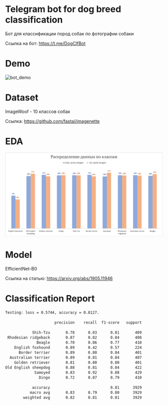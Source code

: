# Telegram bot for dog breed classification
Бот для классификации пород собак по фотографии собаки

Ссылка на бот: https://t.me/DogClfBot

# Demo
![bot_demo](images/demo.gif)

# Dataset

ImageWoof - 10 классов собак

Ссылка: https://github.com/fastai/imagenette

# EDA
![EDA](./images/breed.png)

# Model

EfficientNet-B0

Ссылка на статью: https://arxiv.org/abs/1905.11946

# Classification Report

```text
Testing: loss = 0.5744, accuracy = 0.8127.

                      precision    recall  f1-score   support

            Shih-Tzu       0.78      0.83      0.81       409
 Rhodesian ridgeback       0.87      0.82      0.84       408
              Beagle       0.70      0.86      0.77       418
    English foxhound       0.89      0.42      0.57       224
      Border terrier       0.89      0.80      0.84       401
  Australian terrier       0.89      0.81      0.84       407
    Golden retriever       0.81      0.80      0.80       401
Old English sheepdog       0.88      0.81      0.84       422
             Samoyed       0.83      0.92      0.88       429
               Dingo       0.72      0.87      0.79       410

            accuracy                           0.81      3929
           macro avg       0.83      0.79      0.80      3929
        weighted avg       0.82      0.81      0.81      3929
```
